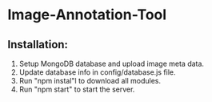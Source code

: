 # Image-Annotation-Tool
## Installation:
1. Setup MongoDB database and upload image meta data.
2. Update database info in config/database.js file.
3. Run "npm instal"l to download all modules.
4. Run "npm start" to start the server.

